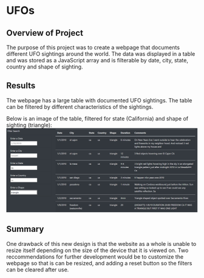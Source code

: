 # UFOs

## Overview of Project
The purpose of this project was to create a webpage that documents different UFO sightings around the world. The data was displayed in a table and was stored as a JavaScript array and is filterable by date, city, state, country and shape of sighting. 

## Results
The webpage has a large table with documented UFO sightings. The table can be filtered by different characteristics of the sightings. 

Below is an image of the table, filtered for state (California) and shape of sighting (triangle):
![ufotable](https://github.com/mayamtims/UFOs/blob/main/static/images/ufo_table.png)

## Summary
One drawback of this new design is that the website as a whole is unable to resize itself depending on the size of the device that it is viewed on. Two reccommendations for further development would be to customize the webpage so that is can be resized, and adding a reset button so the filters can be cleared after use. 